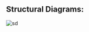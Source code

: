 ## Structural Diagrams:


![sd](https://user-images.githubusercontent.com/101185443/164650032-eb801b91-d433-4b30-b79a-312cf3c16cb0.png)

